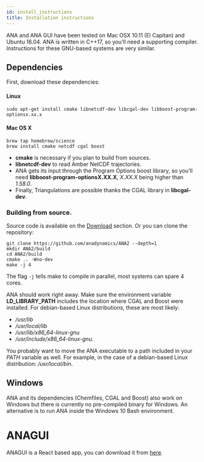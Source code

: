 ```yaml
---
id: install_instructions 
title: Installation instructions
---
```


ANA and ANA GUI have been tested on Mac OSX 10.11 (El Capitan) and Ubuntu 16.04.
ANA is written in C++17, so you'll need a supporting compiler.
Instructions for these GNU-based systems are very similar.

## Dependencies
First, download these dependencies:
#### Linux
```
sudo apt-get install cmake libnetcdf-dev libcgal-dev libboost-program-optionsx.xx.x
```
#### Mac OS X

```
brew tap homebrew/science
brew install cmake netcdf cgal boost
```
 - **cmake** is necessary if you plan to build from sources.
 - **libnetcdf-dev** to read Amber NetCDF trajectories. 
 - ANA gets its input through the Program Options boost library, so you'll need
**libboost-program-optionsX.XX.X**, *X.XX.X* being higher than *1.58.0*. 
 - Finally, Triangulations are possible thanks the CGAL library in **libcgal-dev**.

### Building from source.
Source code is available on the
[Download](https://github.com/anadynamics/ANA2/releases) section. Or you can
clone the repository:
```
git clone https://github.com/anadynamics/ANA2 --depth=1
mkdir ANA2/build
cd ANA2/build
cmake .. -Wno-dev
make -j 4
```
The flag `-j` tells make to compile in parallel, most systems can spare 4 cores.

ANA should work right away. Make sure the
environment variable **LD_LIBRARY_PATH** includes the
location where CGAL and Boost were installed. For debian-based Linux distributions, these are most likely: 
 - */usr/lib*
 - */usr/local/lib*
 - */usr/lib/x86_64-linux-gnu*
 - */usr/include/x86_64-linux-gnu*.

You probably want to move the ANA executable to a path included in your *PATH*
variable as well. For example, in the case of a debian-based Linux distribution: */usr/local/bin*.

## Windows 

ANA and its dependencies (Chemfiles, CGAL and Boost) also work on Windows but
there is currently no pre-compiled binary for Windows. 
An alternative is to run ANA inside the Windows 10 Bash environment.

# ANAGUI
ANAGUI is a React based app, you can download it from [here](https://github.com/anadynamics/ANAGUI/releases).

